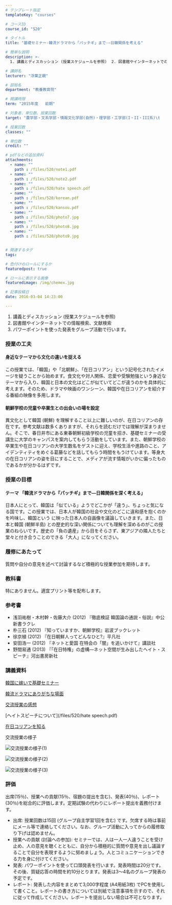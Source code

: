 ```yaml
---
# テンプレート指定
templateKey: "courses"

# コースID
course_id: "520"

# タイトル
title: "基礎セミナー-韓流ドラマから「パッチギ」まで-−日韓関係を考える"

# 簡単な説明
description: >-
  1. 講義とディスカッション (授業スケジュールを参照)  2. 図書館やインターネットでの情報検索、文献検索  3. パワーポイントを使った発表をグループ活動で行います。...

# 講師名
lecturer: "浮葉正親"

# 部局名
department: "教養教育院"

# 開講時限
term: "2015年度	前期"

# 対象者、単位数、授業回数
target: "農学部・文系学部・情報文化学部(自然)・理学部・工学部(I・II・III系)\t    \t    \t    \t    2単位、週2回全15回"

# 授業回数
classes: ""

# 単位数
credit: ""

# pdfなどの追加資料
attachments: 
  - name: "" 
    path : /files/520/note1.pdf
  - name: "" 
    path : /files/520/note2.pdf
  - name: "" 
    path : /files/520/hate speech.pdf
  - name: "" 
    path : /files/520/korean.pdf
  - name: "" 
    path : /files/520/kansou.pdf
  - name: "" 
    path : /files/520/photo7.jpg
  - name: "" 
    path : /files/520/photo8.jpg
  - name: "" 
    path : /files/520/photo9.jpg


# 関連するタグ
tags:

# 色付けのロールにするか
featuredpost: true

# ロールに表示する画像
featuredimage: /img/chemex.jpg

# 記事投稿日
date: 2016-03-04 14:23:00

---
```

  1. 講義とディスカッション (授業スケジュールを参照)
  2. 図書館やインターネットでの情報検索、文献検索
  3. パワーポイントを使った発表をグループ活動で行います。
### 授業の工夫

#### 身近なテーマから文化の違いを捉える

この授業では、「韓国」や「北朝鮮」、「在日コリアン」という記号化されたイメージを疑うことから始めます。食文化や対人関係、恋愛や受験勉強という身近なテーマから入り、韓国と日本の文化はどこが似ていてどこが違うのかを具体的に考えます。そのため、ドラマや映画のワンシーン、韓国や在日コリアンを紹介する番組の映像を多用します。 

#### 朝鮮学校の児童や卒業生との出会いの場を設定

異文化として韓国 (朝鮮) を理解すること以上に難しいのが、在日コリアンの存在です。参考文献は数多くありますが、それらを読むだけでは理解が深まりません。そこで、春日井市にある東春朝鮮初級学校の児童を招き、基礎セミナーの受講生に大学のキャンパスを案内してもらう活動をしています。また、朝鮮学校の卒業生や在日コリアンの大学生数名をゲストに迎え、学校生活や進路のこと、アイデンティティをめぐる葛藤などを話してもらう時間をもうけています。等身大の在日コリアンの姿を目にすることで、メディアが流す情報がいかに偏ったものであるかが分かるはずです。

### 授業の目標 

#### テーマ 「韓流ドラマから『パッチギ』まで―日韓関係を深く考える」

日本人にとって、韓国は「似ている」ようでどこかが「違う」、ちょっと気になる国です。この授業では、日本人が韓国の社会や文化のどこに違和感を抱くのかを吟味し、韓国という  に映った日本人の自画像を議論していきます。また、日本と韓国 (朝鮮半島) との歴史的な深い関係についても理解を深めるのがこの授業のねらいです。歴史の「負の遺産」から目をそらさず、東アジアの隣人たちと堂々と付き合うことのできる「大人」になってください。 

### 履修にあたって

質問や自分の意見を述べて討論するなど積極的な授業参加を期待します。

### 教科書

特にありません。適宜プリント等を配布します。

### 参考書

  * 浅羽祐樹・木村幹・佐藤大介 (2012) 『徹底検証 韓国論の通説・俗説』中公新書ラクレ
  * 朴三石 (2012) 『知っていますか、朝鮮学校』岩波ブックレット
  * 徐京植 (2012) 『在日朝鮮人ってどんなひと?』平凡社
  * 安田浩一 (2012) 『ネットと愛国 在特会の「闇」を追いかけて』講談社
  * 野間易通 (2013) 『「在日特権」の虚構—ネット空間が生み出したヘイト・スピーチ』河出書房新社

### 講義資料




[韓国に嫁いで基礎セミナー](/files/520/note1.pdf) 


[韓流ドラマにありがちな場面](/files/520/note2.pdf) 


[交流授業の感想](/files/520/kansou.pdf) 


[ヘイトスピーチについて](/files/520/hate speech.pdf) 


[在日コリアンを知る](/files/520/korean.pdf) 

交流授業の様子




![交流授業の様子(1)](/files/520/photo7.jpg) 

![交流授業の様子(2)](/files/520/photo8.jpg) 

![交流授業の様子(3)](/files/520/photo9.jpg) 
### 評価

出席(15％)、授業への貢献(15％、宿題の提出を含む)、発表(40％)、レポート(30％)を総合的に評価します。定期試験の代わりにレポート提出を義務付けます。

  * 出席: 授業回数は15回 (グループ自主学習1回を含む) です。欠席する時は事前にメール等で連絡してください。なお、グループ活動に入ってからの履修取り下げは認めません。
  * 授業への貢献 (討論への参加): セミナーでは、人は一人一人違うことを受け止め、人の意見を聴くとともに、自分から積極的に質問や意見を出し議論することで自分を表現するように努めましょう。人とコミュニケーションできる力を身に付けてください。
  * 発表: パワーポイントを使って口頭発表を行います。発表時間は20分です。その後、質疑応答の時間を約10分とります。発表は3〜4名のグループ発表の予定です。
  * レポート: 発表した内容をまとめて3,000字程度 (A4用紙3枚) でPCを使用して書くこと。レポートの書き方については別紙で注意事項を示すので、それに従って作成してください。レポートを提出しない場合は不可となります。
